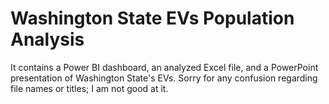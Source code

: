 # Washington State EVs Population Analysis

It contains a Power BI dashboard, an analyzed Excel file, and a PowerPoint presentation of Washington State's EVs. Sorry for any confusion regarding file names or titles; I am not good at it.
